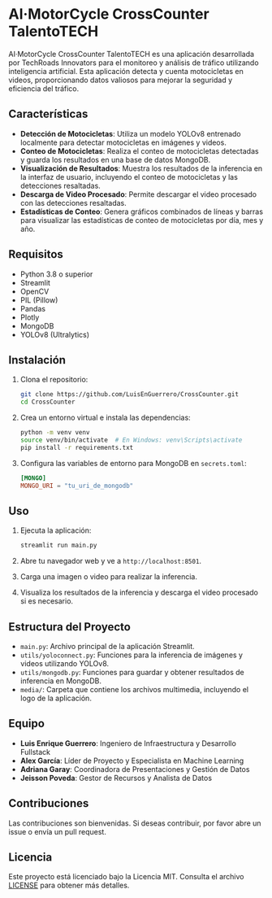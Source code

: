 # AI·MotorCycle CrossCounter TalentoTECH

AI·MotorCycle CrossCounter TalentoTECH es una aplicación desarrollada por TechRoads Innovators para el monitoreo y análisis de tráfico utilizando inteligencia artificial. Esta aplicación detecta y cuenta motocicletas en videos, proporcionando datos valiosos para mejorar la seguridad y eficiencia del tráfico.

## Características

- **Detección de Motocicletas**: Utiliza un modelo YOLOv8 entrenado localmente para detectar motocicletas en imágenes y videos.
- **Conteo de Motocicletas**: Realiza el conteo de motocicletas detectadas y guarda los resultados en una base de datos MongoDB.
- **Visualización de Resultados**: Muestra los resultados de la inferencia en la interfaz de usuario, incluyendo el conteo de motocicletas y las detecciones resaltadas.
- **Descarga de Video Procesado**: Permite descargar el video procesado con las detecciones resaltadas.
- **Estadísticas de Conteo**: Genera gráficos combinados de líneas y barras para visualizar las estadísticas de conteo de motocicletas por día, mes y año.

## Requisitos

- Python 3.8 o superior
- Streamlit
- OpenCV
- PIL (Pillow)
- Pandas
- Plotly
- MongoDB
- YOLOv8 (Ultralytics)

## Instalación

1. Clona el repositorio:

    ```sh
    git clone https://github.com/LuisEnGuerrero/CrossCounter.git
    cd CrossCounter
    ```

2. Crea un entorno virtual e instala las dependencias:

    ```sh
    python -m venv venv
    source venv/bin/activate  # En Windows: venv\Scripts\activate
    pip install -r requirements.txt
    ```

3. Configura las variables de entorno para MongoDB en `secrets.toml`:

    ```toml
    [MONGO]
    MONGO_URI = "tu_uri_de_mongodb"
    ```

## Uso

1. Ejecuta la aplicación:

    ```sh
    streamlit run main.py
    ```

2. Abre tu navegador web y ve a `http://localhost:8501`.

3. Carga una imagen o video para realizar la inferencia.

4. Visualiza los resultados de la inferencia y descarga el video procesado si es necesario.

## Estructura del Proyecto

- `main.py`: Archivo principal de la aplicación Streamlit.
- `utils/yoloconnect.py`: Funciones para la inferencia de imágenes y videos utilizando YOLOv8.
- `utils/mongodb.py`: Funciones para guardar y obtener resultados de inferencia en MongoDB.
- `media/`: Carpeta que contiene los archivos multimedia, incluyendo el logo de la aplicación.

## Equipo

- **Luis Enrique Guerrero**: Ingeniero de Infraestructura y Desarrollo Fullstack
- **Alex García**: Líder de Proyecto y Especialista en Machine Learning
- **Adriana Garay**: Coordinadora de Presentaciones y Gestión de Datos
- **Jeisson Poveda**: Gestor de Recursos y Analista de Datos

## Contribuciones

Las contribuciones son bienvenidas. Si deseas contribuir, por favor abre un issue o envía un pull request.

## Licencia

Este proyecto está licenciado bajo la Licencia MIT. Consulta el archivo [LICENSE](LICENSE) para obtener más detalles.
